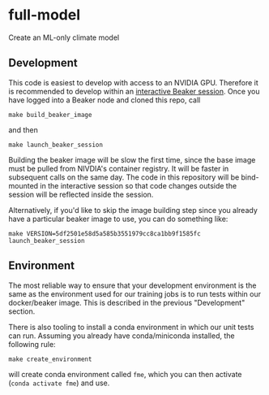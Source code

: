 # full-model
Create an ML-only climate model

## Development

This code is easiest to develop with access to an NVIDIA GPU. Therefore it is
recommended to develop within an [interactive Beaker session](https://beaker-docs.apps.allenai.org/start/interactive.html).
Once you have logged into a Beaker node and cloned this repo, call
```
make build_beaker_image
```
and then
```
make launch_beaker_session
```
Building the beaker image will be slow the first time, since the base
image must be pulled from NIVDIA's container registry. It will be faster in
subsequent calls on the same day. The code in this repository will be bind-mounted
in the interactive session so that code changes outside the session will be
reflected inside the session.

Alternatively, if you'd like to skip the image building step since you already
have a particular beaker image to use, you can do something like:

```
make VERSION=5df2501e58d5a585b3551979cc8ca1bb9f1585fc launch_beaker_session
```

## Environment

The most reliable way to ensure that your development environment is the same
as the environment used for our training jobs is to run tests within our
docker/beaker image. This is described in the previous "Development" section.

There is also tooling to install a conda environment in which our unit
tests can run. Assuming you already have conda/miniconda installed, the
following rule:
```
make create_environment
```
will create conda environment called `fme`, which you can then
activate (`conda activate fme`) and use.